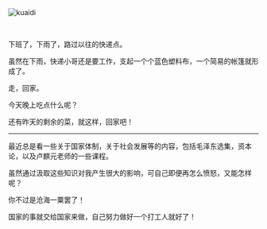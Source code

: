 <br/>
<br/>

![kuaidi](/202109/images/快递.jpeg)

<br/>

下班了，下雨了，路过以往的快递点。

虽然在下雨，快递小哥还是要工作，支起一个个蓝色塑料布，一个简易的帐篷就形成了。

走，回家。

今天晚上吃点什么呢？

还有昨天的剩余的菜，就这样，回家吧！

---

最近总是看一些关于国家体制，关于社会发展等的内容，包括毛泽东选集，资本论，以及卢麒元老师的一些课程。

虽然通过汲取这些知识对我产生很大的影响，可自己即便再怎么愤怒，又能怎样呢？

你不过是沧海一粟罢了！

国家的事就交给国家来做，自己努力做好一个打工人就好了！
